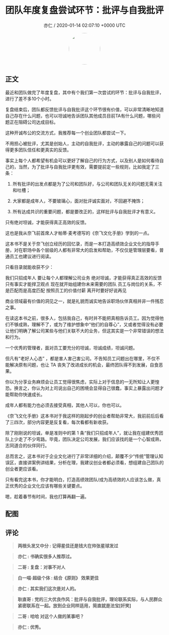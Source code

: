 <h1 align="center">团队年度复盘尝试环节：批评与自我批评</h1>
<p align="center">
    <a>亦仁 / 2020-01-14 02:07:10 &#43;0000 UTC</a>
</p>

<div align="center">
    <img src="https://images.zsxq.com/Fn3NQqCN8nuGF86yZPXSbEsl0mb3?e=1590940799&amp;token=kIxbL07-8jAj8w1n4s9zv64FuZZNEATmlU_Vm6zD:pfbNc8W3hS0oYG_hyXXh_rHMHuc=" width="100" height="100" style="border:1px solid;border-radius:50%; color:#ffffff"/>
</div>

## 正文

<div>
最近和团队做完了年度复盘，其中有个我们第一次尝试的环节：批评与自我批评，进行了差不多10个小时。
 
复盘结束后，团队都反馈批评与自我批评这个环节很有价值，可以非常清晰地知道自己存在什么问题，也可以坦诚地告诉团队其他成员目前TA有什么问题，哪些问题正在阻碍公司达成目标。
 
这种开诚布公的交流方式，我推荐每一个创业团队都尝试一下。
 
不用担心被批评，尤其是创始人，主动的自我批评，主动的暴露自己的问题可以获得更多团队信任和更真实的反馈。

事实上每个人都希望有机会可以更好了解自己的行为方式，以及别人是如何看待自己的，当然，为了批评与自我批评更有效，需要提前定一些规则，比如我定了三条：

1. 所有批评的出发点都是为了公司和团队好，与公司和团队无关的问题无需关注和吐槽；

2. 大家都是成年人，不要玻璃心，面对批评诚实面对，不回避不掩饰；

3. 所有达成共识的重要问题，都是要改正的，这样批评与自我批评才有意义。
 
只有绝对坦诚，才能获得真正高效的反馈。
 
这也是我从奈飞前首席人才帕蒂·麦考德写的《奈飞文化手册》学到的一点。
 
这本书不是关于奈飞创立经历的回忆录，而是一本打造高绩效企业文化的指导手册，对在职场中各个层级的人都有非常大的启发和帮助，不仅仅是管理层要看，普通员工也建议进行阅读。
 
只看目录就能收获不少：
 
我们只招成年人
要让每个人都理解公司业务
绝对坦诚，才能获得真正高效的反馈
只有事实才能捍卫观点
现在就开始组建你未来需要的团队
员工与岗位的关系，不是匹配而是高度匹配
按照员工的价值付薪
离开时要好好说再见
 
商业领域最有价值的洞见之一，就是礼貌而诚实地告诉职场伙伴真相并非一件残忍之事。
 
在读这本书之前，很多人，包括我自己，有时并不能把真相告诉员工。因为觉得他们不够成熟，理解不了，或为了维护想象中“他们的自尊心”，又或者觉得没有必要让他们明确了解公司某些与他们关联不大的业务，但这其实是一个非常错误的想法和行为。
 
一个优秀的管理者，面对员工要充分的坦诚，坦诚成绩，坦诚问题。
 
但凡有“老好人心态” ，都是害人害己害公司。不告知员工问题出在哪里，不仅不能解决原有问题，也让 TA 丧失了改进成长的机会，最终团队得不到发展，自食恶果。
 
你以为分享业务麻烦会让员工觉得很焦虑，实际上对于信息的一无所知让人更惶恐。换言之，你认为对上司说出自己的困境会显得自己很蠢，事实上暴露出问题才能帮助你快速成长。
 
成年人都有能力也必须去接受真相，其他人可以，你也可以。
 
《奈飞文化手册》这本书对于我这样的刚起步的创业者帮助非常大，我前前后后看了三四次，部分内容更是反复看，每次看都有新收获。
 
除了刚刚说的坦诚，单是准则中的第 1 条“我们只招成年人”，就让我在组建优秀团队上少走了不少弯路。毕竟，团队决定公司发展，我们应该找的是一个心智成熟，志同道合的伙伴同行。
 
总而言之，这本书对于企业文化进行了非常详细的介绍，颠覆不少“传统”管理认知误区，直接讲案例讲结果，分析在理，我建议创业者都必须看，想组建自己团队的创业者更应该看。
 
只有看完这本书，你才能明白，打造高绩效团队/成为高绩效的人应该怎么做，真正优秀的企业文化应该有哪些关键要点。

嗯，趁着春节有时间，我也打算再翻一遍。


</div>

## 配图
<div class="image" align="center">

</div>

## 评论

<div align="left">
<div>

<blockquote >
<span> <strong>两根头发又中分 : 记得星佳还是钱大在帅张星球发过 </strong></span>
</blockquote>

<blockquote >
<span> <strong>亦仁 : 书确实很多人推荐过。 </strong></span>
</blockquote>

<blockquote >
<span> <strong>二哥 : 复盘：对事不对人 </strong></span>
</blockquote>

<blockquote >
<span> <strong>白一喵·超级个体 : 结合《原则》
效果更佳 </strong></span>
</blockquote>

<blockquote >
<span> <strong>亦仁 : 其实我们这次是对人的。 </strong></span>
</blockquote>

<blockquote >
<span> <strong>耿直哥 : 党的三大优良作风：批评与自我批评，理论联系实际，与人民群众紧密联系在一起。放到企业同样适用，简直就是法宝[奸笑] </strong></span>
</blockquote>

<blockquote >
<span> <strong>二哥 : 哈哈 对这个人做的某事吧？ </strong></span>
</blockquote>

<blockquote >
<span> <strong>亦仁 : 优秀。 </strong></span>
</blockquote>

</div>
</div>